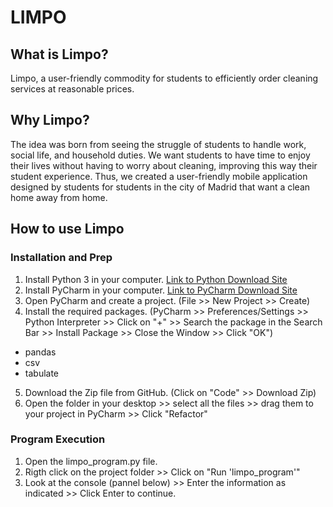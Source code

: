 # LIMPO
## What is Limpo?
Limpo, a user-friendly commodity for students to efficiently order cleaning services at reasonable prices.

## Why Limpo?
The idea was born from seeing the struggle of students to handle work, social life, and household duties. We want students to have time to enjoy their lives without having to worry about cleaning, improving this way their student experience. Thus, we created a user-friendly mobile application designed by students for students in the city of Madrid that want a clean home away from home. 

## How to use Limpo
### Installation and Prep
1. Install Python 3 in your computer. [Link to Python Download Site](https://www.python.org/downloads/)
2. Install PyCharm in your computer. [Link to PyCharm Download Site](https://www.jetbrains.com/pycharm/download/#section=mac)
3. Open PyCharm and create a project. (File >> New Project >> Create)
4. Install the required packages. (PyCharm >> Preferences/Settings >> Python Interpreter >> Click on "+" >> Search the package in the Search Bar >> Install Package >> Close the Window >> Click "OK")
 - pandas
 - csv
 - tabulate
 5. Download the Zip file from GitHub. (Click on "Code" >> Download Zip)
 6. Open the folder in your desktop >> select all the files >> drag them to your project in PyCharm >> Click "Refactor"
 
 ### Program Execution
 1. Open the limpo_program.py file. 
 2. Rigth click on the project folder >> Click on "Run 'limpo_program'"
 3. Look at the console (pannel below) >> Enter the information as indicated >> Click Enter to continue.
 







